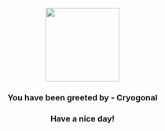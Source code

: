 <p align="center">
            <img src="https://raw.githubusercontent.com/PokeAPI/sprites/master/sprites/pokemon/615.png" width="150" height="150">
          </p>
          <h3 align="center">You have been greeted by - <b>Cryogonal</b></h3>
          <h3 align="center">Have a nice day!</h3>
        